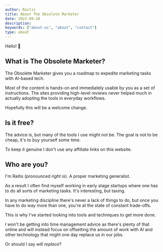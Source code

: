 ```yaml
---
author: Raitis
title: About The Obsolete Marketer
date: 2022-09-20
description:
keywords: ["about-us", "about", "contact"]
type: about
---
```


Hello! 👋
## What is The Obsolete Marketer? ##
The Obsolete Marketer gives you a roadmap to expedite marketing tasks with AI-based tech.

Most of the content is hands-on and immediately usable by you as a set of instructions. The sites providing high-level reviews never helped much in actually adopting the tools in everyday workflows.

Hopefully this will be a welcome change.
## Is it free? ##
The advice is, but many of the tools I use might not be. The goal is not to be cheap, it's to buy yourself some time.

To keep it genuine I don't use any affiliate links on this website.
## Who are you? ##
I'm Raitis (pronounced _right is_). A proper marketing generalist.

As a result I often find myself working in early stage startups where one has to do all sorts of marketing tasks. It's interesting, but taxing.

In any marketing discipline there's never a lack of things to do, but once you have to do way more than one, you're at the state of constant trade-offs.

This is why I've started looking into tools and techniques to get more done.

I won't be getting into time management advice as there's plenty of that online and will instead focus on offsetting the amount of work with AI and other technology that might one day replace us in our jobs.

Or should I say _will replace_?